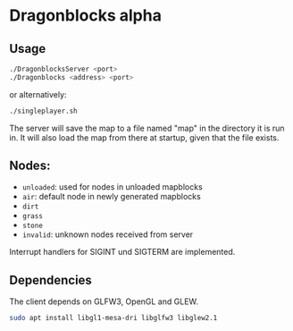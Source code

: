 # Dragonblocks alpha

## Usage
```bash
./DragonblocksServer <port>
./Dragonblocks <address> <port>
```

or alternatively:

```bash
./singleplayer.sh
```

The server will save the map to a file named "map" in the directory it is run in. It will also load the map from there at startup, given that the file exists.

## Nodes:
- `unloaded`: used for nodes in unloaded mapblocks
- `air`: default node in newly generated mapblocks
- `dirt`
- `grass`
- `stone`
- `invalid`: unknown nodes received from server

Interrupt handlers for SIGINT und SIGTERM are implemented.

## Dependencies

The client depends on GLFW3, OpenGL and GLEW.
```bash
sudo apt install libgl1-mesa-dri libglfw3 libglew2.1
```
